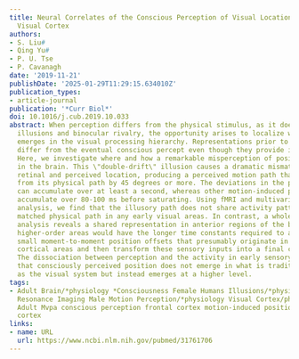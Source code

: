 ```yaml
---
title: Neural Correlates of the Conscious Perception of Visual Location Lie Outside
  Visual Cortex
authors:
- S. Liu#
- Qing Yu#
- P. U. Tse
- P. Cavanagh
date: '2019-11-21'
publishDate: '2025-01-29T11:29:15.634010Z'
publication_types:
- article-journal
publication: '*Curr Biol*'
doi: 10.1016/j.cub.2019.10.033
abstract: When perception differs from the physical stimulus, as it does for visual
  illusions and binocular rivalry, the opportunity arises to localize where perception
  emerges in the visual processing hierarchy. Representations prior to that stage
  differ from the eventual conscious percept even though they provide input to it.
  Here, we investigate where and how a remarkable misperception of position emerges
  in the brain. This \"double-drift\" illusion causes a dramatic mismatch between
  retinal and perceived location, producing a perceived motion path that can differ
  from its physical path by 45 degrees or more. The deviations in the perceived trajectory
  can accumulate over at least a second, whereas other motion-induced position shifts
  accumulate over 80-100 ms before saturating. Using fMRI and multivariate pattern
  analysis, we find that the illusory path does not share activity patterns with a
  matched physical path in any early visual areas. In contrast, a whole-brain searchlight
  analysis reveals a shared representation in anterior regions of the brain. These
  higher-order areas would have the longer time constants required to accumulate the
  small moment-to-moment position offsets that presumably originate in early visual
  cortical areas and then transform these sensory inputs into a final conscious percept.
  The dissociation between perception and the activity in early sensory cortex suggests
  that consciously perceived position does not emerge in what is traditionally regarded
  as the visual system but instead emerges at a higher level.
tags:
- Adult Brain/*physiology *Consciousness Female Humans Illusions/*physiology Magnetic
  Resonance Imaging Male Motion Perception/*physiology Visual Cortex/physiology Young
  Adult Mvpa conscious perception frontal cortex motion-induced position shifts visual
  cortex
links:
- name: URL
  url: https://www.ncbi.nlm.nih.gov/pubmed/31761706
---
```

